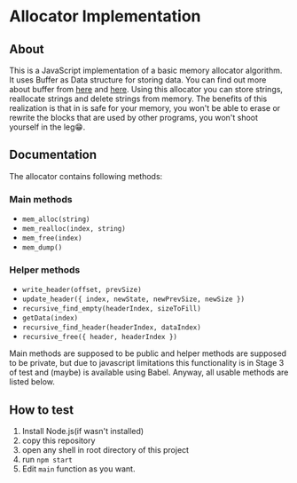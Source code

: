 # Allocator Implementation

## About

This is a JavaScript implementation of a basic memory allocator algorithm. It uses Buffer as Data structure for storing data. You can find out more about buffer from [here](https://nodejs.org/en/knowledge/advanced/buffers/how-to-use-buffers/) and [here](https://nodejs.org/api/buffer.html). Using this allocator you can store strings, reallocate strings and delete strings from memory. The benefits of this realization is that in is safe for your memory, you won't be able to erase or rewrite the blocks that are used by other programs, you won't shoot yourself in the leg😁.

## Documentation

The allocator contains following methods:

### Main methods

- `mem_alloc(string)`
- `mem_realloc(index, string)`
- `mem_free(index)`
- `mem_dump()`

### Helper methods

- `write_header(offset, prevSize)`
- `update_header({ index, newState, newPrevSize, newSize })`
- `recursive_find_empty(headerIndex, sizeToFill)`
- `getData(index)`
- `recursive_find_header(headerIndex, dataIndex)`
- `recursive_free({ header, headerIndex })`

Main methods are supposed to be public and helper methods are supposed to be private, but due to javascript limitations this functionality is in Stage 3 of test and (maybe) is available using Babel. Anyway, all usable methods are listed below.

## How to test

1. Install Node.js(if wasn't installed)
2. copy this repository
3. open any shell in root directory of this project
4. run `npm start`
5. Edit `main` function as you want.

